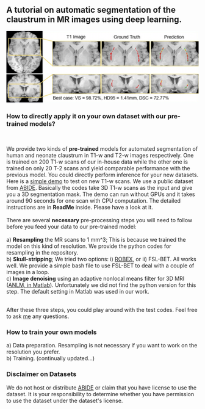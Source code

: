 
## A tutorial on automatic segmentation of the claustrum in MR images using deep learning. 
![Demo](./claustrum_seg_results.png)

### How to directly apply it on your own dataset with our pre-trained models?


<br />

We provide two kinds of **pre-trained** models for automated segmentation of human and neonate claustrum in T1-w and T2-w images respectively.
One is trained on 200 T1-w scans of our in-house data while the other one is trained on only 20 T-2 scans and yield comparable performance with the previous model. You could directly perform inference for your new datasets.  <br /> 
Here is a [simple demo](https://drive.google.com/file/d/1b0XS8LjRM-rZMPOL8qM6voG-A5jcdUgK/view?usp=sharing) to test on new T1-w scans. We use a public dataset from [ABIDE](http://fcon_1000.projects.nitrc.org/indi/abide/). Basically the codes take 3D T1-w scans as the input and give you a 3D segmentation mask. The demo can run without GPUs and it takes around 90 seconds for one scan with CPU computation.  The detailed instructions are in **ReadMe** inside. Please have a look at it. <br /> 
<br />
There are several **necessary** pre-processing steps you will need to follow before you feed your data to our pre-trained model: <br /> <br />
a) **Resampling** the MR scans to 1 mm^3; This is because we trained the model on this kind of resolution. We provide the python codes for resampling in the repository. <br />
b) **Skull-stripping**; We tried two options: i) [ROBEX](https://www.nitrc.org/projects/robex), or ii) FSL-BET. All works well. We provide a simple bash file to use FSL-BET to deal with a couple of images in a loop. <br />
c) **Image denoising** using an adaptive nonlocal means filter for 3D MRI ([ANLM, in Matlab](https://sites.google.com/site/pierrickcoupe/softwares/denoising-for-medical-imaging/mri-denoising)). Unfortunately we did not find the python version for this step. The default setting in Matlab was used in our work.  <br /> <br />

After these three steps, you could play around with the test codes. Feel free to ask [me](http://campar.in.tum.de/Main/HongweiLi) any questions.  <br />


### How to train your own models

a) Data preparation. Resampling is not necessary if you want to work on the resolution you prefer. <br />
b) Training.
(continually updated...)

### Disclaimer on Datasets

We do not host or distribute [ABIDE](http://fcon_1000.projects.nitrc.org/indi/abide/) or claim that you have license to use the dataset. It is your responsibility to determine whether you have permission to use the dataset under the dataset's license.
